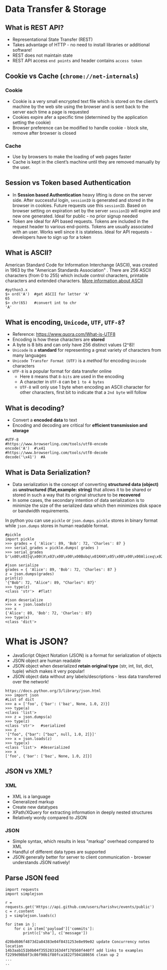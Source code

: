 # Data Transfer & Storage

## What is REST API?
* Representational State Transfer (REST)
* Takes advantage of HTTP - no need to install libraries or additional software!
* REST does not maintain state
* REST API access `end points` and header contains `access token` 

## Cookie vs Cache  (```chrome://net-internals```)

### Cookie
* Cookie is a very small encrypted text file which is stored on the client’s machine by the web site using the browser and is sent back to the server each time a page is requested
* Cookies expire afer a specific time (determined by the application setting the cookie)
* Browser preference can be modified to handle cookie - block site, remove after browser is closed

### Cache
* Use by browsers to make the loading of web pages faster
* Cache is kept in the client’s machine until they are removed manually by the user.

## Session vs Token based Authentication 
* In **Session based Authentication** heavy lifting is done on the server side. After successful login, `sessionID` is generated and stored in the browser in cookies.
Future requests use this `sessionID`. Based on browser setting on expiration set by the server `sessionID` will expire and new one generated. Ideal for public - no prior signup needed
* Token are ideal for API based requests. Tokens are included in the request header to various end-points. Tokens are usually associated with an user. Works well since it is stateless. Ideal for API requests - developers have to sign up for a token 


## What is ASCII?
American Standard Code for Information Interchange (ASCII), was created in 1963 by the "American Standards Association" . There are 256 ASCII characters (from 0 to 255) which include control characters, printable characters and extended characters. [More information about ASCII](http://www.theasciicode.com.ar/ascii-printable-characters/capital-letter-a-uppercase-ascii-code-65.html)
```
#python3.x
$> ord('A')  #get ASCII for letter 'A'
65
$> chr(65)   #convert int to chr
'A'
```

## What is encoding, `Unicode`, `UTF`, `UTF-8`?
* Reference: https://www.quora.com/What-is-UTF8 
* Encoding is how these characters are **stored**
* A byte is 8 bits and can only have 256 distinct values (2^8)!  
* `Unicode` is a **standard** for representing a great variety of characters from many languages  
* `Unicode Transfer Format (UTF)` is a *method* for encoding `Unicode` characters
* `UTF-8` is a popular format for data transfer online  
	* Here `8` means that `8-bits` are used in the encoding
	* A character in `UTF-8` can be `1 to 4 bytes` 
	* `UTF-8` will only use 1 byte when encoding an ASCII character for other characters, first bit to indicate that a `2nd byte` will follow


## What is decoding?
* Convert a **encoded data**  to text
* Encoding and decoding are critical for **efficient transmission and storage**
```
#UTF-8
#https://www.browserling.com/tools/utf8-encode
encode('A')  #\x41
#https://www.browserling.com/tools/utf8-decode
decode('\x41')  #A
```

## What is Data Serialization?
* Data serialization is the concept of converting **structured data (object)** as **unstructured (flat,example: string)** that allows it to be shared or stored in such a way that its original structure to be **recovered** 
* In some cases, the secondary intention of data serialization is to minimize the size of the serialized data which then minimizes disk space or bandwidth requirements. 

In python you can use `pickle` or `json.dumps`. `pickle` stores in binary format while `json.dumps` stores in human readable format.
```
#pickle
import pickle
>>> grades = { 'Alice': 89, 'Bob': 72, 'Charles': 87 }
>>> serial_grades = pickle.dumps( grades )
>>> serial_grades
b'\x80\x03}q\x00(X\x03\x00\x00\x00Bobq\x01KHX\x05\x00\x00\x00Aliceq\x02KYX\x07\x00\x00\x00Charlesq\x03KWu.'

#json serialize
grades = { 'Alice': 89, 'Bob': 72, 'Charles': 87 }
z = json.dumps(grades)
print(z)
'{"Bob": 72, "Alice": 89, "Charles": 87}'
>>> type(z)
<class 'str'>  #flat!

#json deserialize
>>> x = json.loads(z)
>>> x
{'Alice': 89, 'Bob': 72, 'Charles': 87}
>>> type(x)
<class 'dict'>
```

# What is JSON?
* JavaScript Object Notation (JSON) is a format for serialization of objects 
* JSON object are human readable
* JSON object when deserialized **retain original type** (str, int, list, dict, tuple) which makes it very popular!
* JSON object data without any labels/descriptions - less data transferred over the network! 
```
https://docs.python.org/3/library/json.html
>>> import json
#List of dict
>>> a = ['foo', {'bar': ('baz', None, 1.0, 2)}]
>>> type(a)
<class 'list'>
>>> z = json.dumps(a)
>>> type(z)
<class 'str'>   #serialized
>>> z
'["foo", {"bar": ["baz", null, 1.0, 2]}]'
>>> x = json.loads(z)
>>> type(x)
<class 'list'>  #deserialized
>>> x
['foo', {'bar': ['baz', None, 1.0, 2]}]
```

## JSON vs XML?

### XML
* XML is a language
* Generalized markup
* Create new datatypes
* XPath/XQuery for extracting information in deeply nested structures
* Relatively wordy compared to JSON

### JSON
* Simple syntax, which results in less "markup" overhead compared to XML
* Handful of different data types are supported
* JSON generally better for server to client communication - browser understands JSON natively!

## Parse JSON feed
```
import requests
import simplejson

r = requests.get('Https://api.github.com/users/harishvc/events/public')
c = r.content
j = simplejson.loads(c)

for item in j:
    for c in item['payload']['commits']:
    	print(c['sha'], c['message'])

d20bd606f4873d2a84383e04f8431253e8e99e02 update Concurrency notes location
14b3aab151b0b04f355283163d4f178560f440ff add links to examples
f2299d98b8f3c86f90b1f80fca1822f504188656 clean up 2
...
..
```

